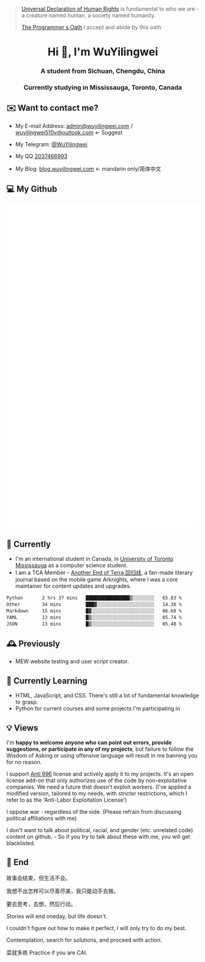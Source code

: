 > [Universal Declaration of Human Rights](https://www.un.org/en/about-us/universal-declaration-of-human-rights) is fundamental to who we are - a creature named human, a society named humanity.
> 
> [The Programmer s Oath](https://github.com/wuyilingwei/The-Programmer-s-Oath/blob/main/README.md) I accept and abide by this oath
<h1 align="center">Hi 👋, I'm WuYilingwei</h1>
<h3 align="center">A student from Sichuan, Chengdu, China</h3>
<h3 align="center">Currently studying in Mississauga, Toronto, Canada</h3>

## ✉️ Want to contact me?

- My E-mail Address: [admin@wuyilingwei.com](mailto:admin@wuyilingwei.com) / wuyilingwei510v@outlook.com <- Suggest

- My Telegram: [@WuYilingwei](https://t.me/WuYilingwei)

- My QQ [2037466993](https://wpa.qq.com/msgrd?v=3&uin=2037466993&site=qq&menu=yes)

- My Blog: [blog.wuyilingwei.com](https://blog.wuyilingwei.com) <- mandarin only/简体中文

## 💻 My Github

![Metrics](https://github.com/wuyilingwei/wuyilingwei/blob/main/github-metrics.svg)

## 🔭 Currently
- I'm an international student in Canada, in [University of Toronto Mississauga](https://www.utm.utoronto.ca/future-students/programs/computer-science) as a computer science student.
- I am a TCA Member - [Another End of Terra 回归线](https://github.com/TCA-Arknights/aneot), a fan-made literary journal based on the mobile game Arknights, where I was a core maintainer for content updates and upgrades.

<!--START_SECTION:waka-->

```txt
Python       2 hrs 37 mins   ████████████████▒░░░░░░░░   65.83 %
Other        34 mins         ███▓░░░░░░░░░░░░░░░░░░░░░   14.38 %
Markdown     15 mins         █▓░░░░░░░░░░░░░░░░░░░░░░░   06.68 %
YAML         13 mins         █▒░░░░░░░░░░░░░░░░░░░░░░░   05.74 %
JSON         13 mins         █▒░░░░░░░░░░░░░░░░░░░░░░░   05.48 %
```

<!--END_SECTION:waka-->

## 🕰 Previously
- MEW website testing and user script creator.

## 🌱 Currently Learning
- HTML, JavaScript, and CSS. There's still a lot of fundamental knowledge to grasp.
- Python for current courses and some projects I'm participating in

## 💡 Views

I'm **happy to welcome anyone who can point out errors, provide suggestions, or participate in any of my projects**, but failure to follow the Wisdom of Asking or using offensive language will result in me banning you for no reason.

I support [Anti 996](https://github.com/996icu/996.ICU/blob/master/LICENSE) license and actively apply it to my projects. It's an open license add-on that only authorizes use of the code by non-exploitative companies. We need a future that doesn't exploit workers. (I've applied a modified version, tailored to my needs, with stricter restrictions, which I refer to as the 'Anti-Labor Exploitation License')

I oppose war - regardless of the side. (Please refrain from discussing political affiliations with me)

I don't want to talk about political, racial, and gender (etc. unrelated code) content on github. - So if you try to talk about these with me, you will get blacklisted.

## 💭 End

故事会结束，但生活不会。

我想不出怎样可以尽善尽美，我只能动手去做。

要去思考，去想，然后行动。

Stories will end oneday, but life doesn't.

I couldn't figure out how to make it perfect, I will only try to do my best.

Contemplation, search for solutions, and proceed with action.

菜就多练 Practice if you are CAI.
